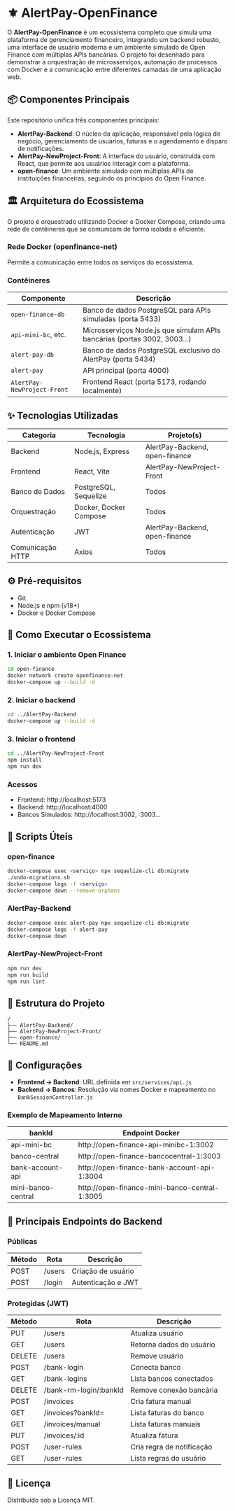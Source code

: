 # ⚜️ AlertPay-OpenFinance

O **AlertPay-OpenFinance** é um ecossistema completo que simula uma plataforma de gerenciamento financeiro, integrando um backend robusto, uma interface de usuário moderna e um ambiente simulado de Open Finance com múltiplas APIs bancárias. O projeto foi desenhado para demonstrar a orquestração de microsserviços, automação de processos com Docker e a comunicação entre diferentes camadas de uma aplicação web.

## 📦 Componentes Principais

Este repositório unifica três componentes principais:

- **AlertPay-Backend**: O núcleo da aplicação, responsável pela lógica de negócio, gerenciamento de usuários, faturas e o agendamento e disparo de notificações.
- **AlertPay-NewProject-Front**: A interface do usuário, construída com React, que permite aos usuários interagir com a plataforma.
- **open-finance**: Um ambiente simulado com múltiplas APIs de instituições financeiras, seguindo os princípios do Open Finance.

## 🏛️ Arquitetura do Ecossistema

O projeto é orquestrado utilizando Docker e Docker Compose, criando uma rede de contêineres que se comunicam de forma isolada e eficiente.

### Rede Docker (openfinance-net)
Permite a comunicação entre todos os serviços do ecossistema.

### Contêineres

| Componente             | Descrição                                                                 |
|------------------------|---------------------------------------------------------------------------|
| `open-finance-db`      | Banco de dados PostgreSQL para APIs simuladas (porta 5433)               |
| `api-mini-bc`, etc.    | Microsserviços Node.js que simulam APIs bancárias (portas 3002, 3003...) |
| `alert-pay-db`         | Banco de dados PostgreSQL exclusivo do AlertPay (porta 5434)             |
| `alert-pay`            | API principal (porta 4000)                                               |
| `AlertPay-NewProject-Front` | Frontend React (porta 5173, rodando localmente)                        |

## ✨ Tecnologias Utilizadas

| Categoria        | Tecnologia             | Projeto(s)                    |
|------------------|------------------------|-------------------------------|
| Backend          | Node.js, Express       | AlertPay-Backend, open-finance |
| Frontend         | React, Vite            | AlertPay-NewProject-Front     |
| Banco de Dados   | PostgreSQL, Sequelize  | Todos                         |
| Orquestração     | Docker, Docker Compose | Todos                         |
| Autenticação     | JWT                    | AlertPay-Backend, open-finance |
| Comunicação HTTP | Axios                  | Todos                         |

## ⚙️ Pré-requisitos

- Git
- Node.js e npm (v18+)
- Docker e Docker Compose

## 🚀 Como Executar o Ecossistema

### 1. Iniciar o ambiente Open Finance

```bash
cd open-finance
docker network create openfinance-net
docker-compose up --build -d
```

### 2. Iniciar o backend

```bash
cd ../AlertPay-Backend
docker-compose up --build -d
```

### 3. Iniciar o frontend

```bash
cd ../AlertPay-NewProject-Front
npm install
npm run dev
```

### Acessos

- Frontend: http://localhost:5173
- Backend: http://localhost:4000
- Bancos Simulados: http://localhost:3002, :3003...

## 🔧 Scripts Úteis

### open-finance

```bash
docker-compose exec <serviço> npx sequelize-cli db:migrate
./undo-migrations.sh
docker-compose logs -f <serviço>
docker-compose down --remove-orphans
```

### AlertPay-Backend

```bash
docker-compose exec alert-pay npx sequelize-cli db:migrate
docker-compose logs -f alert-pay
docker-compose down
```

### AlertPay-NewProject-Front

```bash
npm run dev
npm run build
npm run lint
```

## 📁 Estrutura do Projeto

```
/
├── AlertPay-Backend/
├── AlertPay-NewProject-Front/
├── open-finance/
└── README.md
```

## 🔌 Configurações

- **Frontend → Backend**: URL definida em `src/services/api.js`
- **Backend → Bancos**: Resolução via nomes Docker e mapeamento no `BankSessionController.js`

### Exemplo de Mapeamento Interno

| bankId            | Endpoint Docker                                    |
|-------------------|----------------------------------------------------|
| api-mini-bc       | http://open-finance-api-minibc-1:3002              |
| banco-central     | http://open-finance-bancocentral-1:3003           |
| bank-account-api  | http://open-finance-bank-account-api-1:3004       |
| mini-banco-central| http://open-finance-mini-banco-central-1:3005     |

## 📡 Principais Endpoints do Backend

### Públicas

| Método | Rota     | Descrição                       |
|--------|----------|----------------------------------|
| POST   | /users   | Criação de usuário              |
| POST   | /login   | Autenticação e JWT              |

### Protegidas (JWT)

| Método | Rota                        | Descrição                               |
|--------|-----------------------------|------------------------------------------|
| PUT    | /users                      | Atualiza usuário                         |
| GET    | /users                      | Retorna dados do usuário                 |
| DELETE | /users                      | Remove usuário                           |
| POST   | /bank-login                 | Conecta banco                            |
| GET    | /bank-logins                | Lista bancos conectados                  |
| DELETE | /bank-rm-login/:bankId      | Remove conexão bancária                  |
| POST   | /invoices                   | Cria fatura manual                       |
| GET    | /invoices?bankId=<id>       | Lista faturas do banco                   |
| GET    | /invoices/manual            | Lista faturas manuais                    |
| PUT    | /invoices/:id               | Atualiza fatura                          |
| POST   | /user-rules                 | Cria regra de notificação                |
| GET    | /user-rules                 | Lista regras do usuário                  |

## 📄 Licença

Distribuído sob a Licença MIT.
